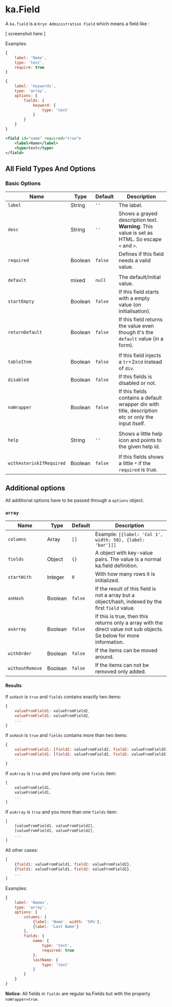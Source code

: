 ka.Field
========


A `ka.field` is a `Kryn Administration Field` which means a field like :

 [ screenshot here ]



Examples:

```javascript
{
    label: 'Name',
    type: 'text',
    require: true
}
```

```javascript
{
    label: 'keywords',
    type: 'array',
    options: {
        fields: {
            keyword: {
                type: 'text'
            }
        }
    }
}
```

```xml
<field id="name" required="true">
    <label>Name</label>
    <type>text</type>
</field>
```


## All Field Types And Options

### Basic Options

 Name            | Type    | Default | Description
-----------------|---------|---------|------------
 `label`         | String  | `''`    | The label.
 `desc`          | String  | `''`    | Shows a grayed description text. __Warning__: This value is set as HTML. So escape `<` and `>`.
 `required`      | Boolean | `false` | Defines if this field needs a valid value.
                 |         |         |
 `default`       | mixed   | `null`  | The default/initial value.
 `startEmpty`    | Boolean | `false` | If this field starts with a empty value (on initialisation).
 `returnDefault` | Boolean | `false` | If this field returns the value even though it's the `default` value (in a form).
                 |         |
 `tableItem`     | Boolean | `false` | If this field injects a `tr`+2x`td` instead of `div`.
 `disabled`      | Boolean | `false` | If this fields is disabled or not.
 `noWrapper`     | Boolean | `false` | If this fields contains a default wrapper div with title, description etc or only the input itself.
                 |         |
 `help`          | String  | `''`    | Shows a little help icon and points to the given help id.
                 |         |         |
 `withAsteriskIfRequired` | Boolean | `false` | If this fields shows a little `*` if the `required` is true.


## Additional options

All additional options have to be passed through a `options` object.

### `array`

 Name            | Type    | Default | Description
-----------------|---------|---------|------------
 `columns`       | Array   | `[]`    | Example: `[{label: 'Col 1', width: 50}, {label: 'bar'}]]`
 `fields`        | Object  | `{}`    | A object with key-value pairs. The value is a normal ka.field definition.
 `startWith`     | Integer | `0`     | With how many rows it is initialized.
 `asHash`        | Boolean | `false` | If the result of this field is not a array but a object/hash, indexed by the first `field` value.
 `asArray`       | Boolean | `false` | If this is true, then this returns only a array with the direct value not sub objects. Se below for more information.
 `withOrder`     | Boolean | `false` | If the items can be moved around.
 `withoutRemove` | Boolean | `false` | If the items can not be removed only added.

#### Results

If `asHash` is `true` and `fields` contains exactly two items:
```javascript
{
    valueFromField1: valueFromField2,
    valueFromField1: valueFromField2,
    ...
}
```

If `asHash` is `true` and `fields` contains more than two items:
```javascript
{
    valueFromField1: [field2: valueFromField2, field2: valueFromField3],
    valueFromField1: [field2: valueFromField2, field2: valueFromField3],
    ...
}
```

If `asArray` is `true` and you have only one `fields` item:
```javascript
[
    valueFromField1,
    valueFromField1,
    ...
]
```

If `asArray` is `true` and you more than one `fields` item:
```javascript
[
    [valueFromField1, valueFromField2],
    [valueFromField1, valueFromField2],
    ...
]
```

All other cases:
```javascript
[
    {field1: valueFromField1, field2: valueFromField2},
    {field1: valueFromField1, field2: valueFromField2},
    ...
]
```

Examples:

```javascript
{
    label: 'Names',
    type: 'array',
    options: {
        columns: [
            {label: 'Name', width: '50%'},
            {label: 'Last Name'}
        ],
        fields: {
            name: {
                type: 'text',
                required: true
            },
            lastName: {
                type: 'text'
            }
        }
    }
}
```

__Notice__: All fields in `fields` are regular ka.Fields but with the property `noWrapper=true`.